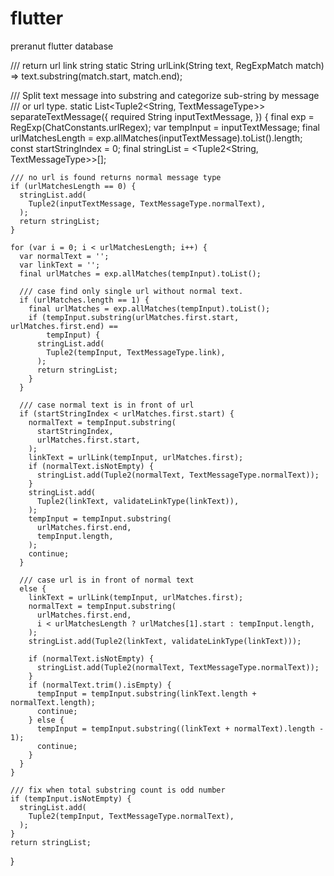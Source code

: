 # flutter
preranut flutter database



  /// return url link string
  static String urlLink(String text, RegExpMatch match) =>
      text.substring(match.start, match.end);
  

  /// Split text message into substring and categorize sub-string by message
  /// or url type.
  static List<Tuple2<String, TextMessageType>> separateTextMessage({
    required String inputTextMessage,
  }) {
    final exp = RegExp(ChatConstants.urlRegex);
    var tempInput = inputTextMessage;
    final urlMatchesLength = exp.allMatches(inputTextMessage).toList().length;
    const startStringIndex = 0;
    final stringList = <Tuple2<String, TextMessageType>>[];

    /// no url is found returns normal message type
    if (urlMatchesLength == 0) {
      stringList.add(
        Tuple2(inputTextMessage, TextMessageType.normalText),
      );
      return stringList;
    }

    for (var i = 0; i < urlMatchesLength; i++) {
      var normalText = '';
      var linkText = '';
      final urlMatches = exp.allMatches(tempInput).toList();

      /// case find only single url without normal text.
      if (urlMatches.length == 1) {
        final urlMatches = exp.allMatches(tempInput).toList();
        if (tempInput.substring(urlMatches.first.start, urlMatches.first.end) ==
            tempInput) {
          stringList.add(
            Tuple2(tempInput, TextMessageType.link),
          );
          return stringList;
        }
      }

      /// case normal text is in front of url
      if (startStringIndex < urlMatches.first.start) {
        normalText = tempInput.substring(
          startStringIndex,
          urlMatches.first.start,
        );
        linkText = urlLink(tempInput, urlMatches.first);
        if (normalText.isNotEmpty) {
          stringList.add(Tuple2(normalText, TextMessageType.normalText));
        }
        stringList.add(
          Tuple2(linkText, validateLinkType(linkText)),
        );
        tempInput = tempInput.substring(
          urlMatches.first.end,
          tempInput.length,
        );
        continue;
      }

      /// case url is in front of normal text
      else {
        linkText = urlLink(tempInput, urlMatches.first);
        normalText = tempInput.substring(
          urlMatches.first.end,
          i < urlMatchesLength ? urlMatches[1].start : tempInput.length,
        );
        stringList.add(Tuple2(linkText, validateLinkType(linkText)));

        if (normalText.isNotEmpty) {
          stringList.add(Tuple2(normalText, TextMessageType.normalText));
        }
        if (normalText.trim().isEmpty) {
          tempInput = tempInput.substring(linkText.length + normalText.length);
          continue;
        } else {
          tempInput = tempInput.substring((linkText + normalText).length - 1);
          continue;
        }
      }
    }

    /// fix when total substring count is odd number
    if (tempInput.isNotEmpty) {
      stringList.add(
        Tuple2(tempInput, TextMessageType.normalText),
      );
    }
    return stringList;
  }
